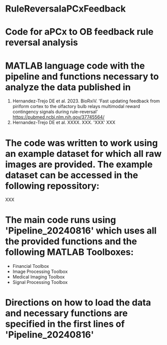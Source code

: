 # RuleReversalaPCxFeedback
# Code for aPCx to OB feedback rule reversal analysis

# MATLAB language code with the pipeline and functions necessary to analyze the data published in
  1. Hernandez-Trejo DE et al. 2023. BioRxiV. 'Fast updating feedback from piriform cortex to the olfactory bulb relays multimodal reward contingency signals during rule-reversal'
      https://pubmed.ncbi.nlm.nih.gov/37745564/
  3. Hernandez-Trejo DE et al. XXXX. XXX. 'XXX'
      XXX
     
# The code was written to work using an example dataset for which all raw images are provided. The example dataset can be accessed in the following repossitory:

XXX

# The main code runs using 'Pipeline_20240816' which uses all the provided functions and the following MATLAB Toolboxes:
- Financial Toolbox
- Image Processing Toolbox
- Medical Imaging Toolbox
- Signal Processing Toolbox

# Directions on how to load the data and necessary functions are specified in the first lines of 'Pipeline_20240816'
